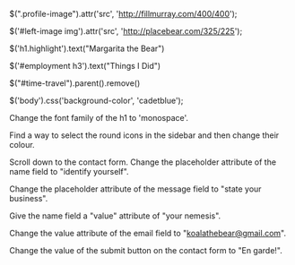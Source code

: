 <!-- Use the same approach to select the element that contains the photo of the sky and change the src attribute to another picture URL of your choosing. -->

$(".profile-image").attr('src', 'http://fillmurray.com/400/400');

$('#left-image img').attr('src', 'http://placebear.com/325/225');

<!-- Select the heading that says "Panda the Bear" and change it to your own name. (hint: use text()) -->

$('h1.highlight').text("Margarita the Bear")

<!-- Select the heading that says "Employment" and change it to something else. (hint: use a descendant selector) -->

$('#employment h3').text("Things I Did")


<!-- Panda the Bear is lying about their skills! Take the "time travel" skill off the page to satisfy your personal sense of justice. Use your googling and docs-skimming skillz to find a jQuery function that will allow you to remove elements from the DOM. (hint: there are multiple ways of doing this, but the parent() function might be useful when it comes to selecting the right element) -->

$("#time-travel").parent().remove()

<!-- Change the colour of the body. (hint: use css()) -->

$('body').css('background-color', 'cadetblue');

<!-- Change the colour used by the highlight class. -->

Change the font family of the h1 to 'monospace'.

Find a way to select the round icons in the sidebar and then change their colour.

Scroll down to the contact form. Change the placeholder attribute of the name field to "identify yourself".

Change the placeholder attribute of the message field to "state your business".

Give the name field a "value" attribute of "your nemesis".

Change the value attribute of the email field to "koalathebear@gmail.com".

Change the value of the submit button on the contact form to "En garde!".

